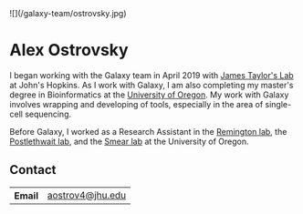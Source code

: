 <div class='right'>![](/galaxy-team/ostrovsky.jpg)</div>

# Alex Ostrovsky

I began working with the Galaxy team in April 2019 with [James Taylor's Lab](http://taylorlab.org/) at John's Hopkins. As I work with Galaxy, I am also completing my master's degree in Bioinformatics at the [University of Oregon](https://bioinformatics.uoregon.edu/). My work with Galaxy involves wrapping and developing of tools, especially in the area of single-cell sequencing.

Before Galaxy, I worked as a Research Assistant in the [Remington lab](http://molbio.uoregon.edu/remington/), the [Postlethwait lab](https://ion.uoregon.edu/content/john-postlethwait), and the [Smear lab](https://ion.uoregon.edu/content/matt-smear) at the University of Oregon.

## Contact

<table>
  <tr>
    <th> Email </th>
    <td> <a href="mailto:aostrov4@jhu.edu">aostrov4@jhu.edu</a> </td>
  </tr>
</table>
